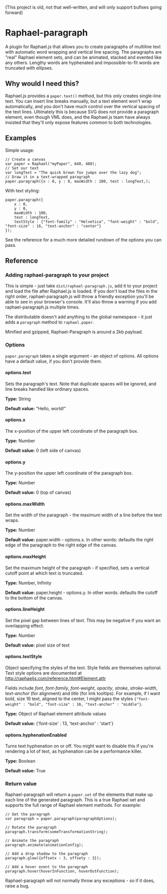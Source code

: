 (This project is old, not that well-written, and will only support bufixes going forward) 

# Raphael-paragraph

A plugin for Raphael.js that allows you to create paragraphs of multiline text with automatic word wrapping and vertical line spacing. The paragraphs are "real" Raphael element sets, and can be animated, stacked and evented like any others. Lengthy words are hyphenated and impossible-to-fit words are truncated with ellipses.


## Why would I need this?

Raphael.js provides a `paper.text()` method, but this only creates single-line text. You can insert line breaks manually, but a text element won't wrap automatically, and you don't have much control over the vertical spacing of the text lines. Ultimately this is because SVG does not provide a paragraph element, even though VML does, and the Raphael.js team have always insisted that they'll only expose features common to both technologies.

## Examples

Simple usage:

```
// Create a canvas
var paper = Raphael("myPaper", 640, 480);
// Set our text
var longText = "The quick brown fox jumps over the lazy dog";
// Draw it in a text-wrapped paragraph
paper.paragraph({x : 0, y : 0, maxWidth : 100, text : longText,);
```

With text styling:

```
paper.paragraph({
	x : 0,
	y : 0, 
	maxWidth : 100, 
	text : longText, 
	textStyle : {"font-family" : "Helvetica", "font-weight" : "bold", "font-size" : 16, "text-anchor" : "center"} 
});
```

See the reference for a much more detailed rundown of the options you can pass.


## Reference


### Adding raphael-paragraph to your project

This is simple - just take `dist/raphael-paragraph.js`, add it to your project and load the file after Raphael.js is loaded. If you don't load the files in the right order, raphael-paragraph.js will throw a friendly exception you'll be able to see in your browser's console. It'll also throw a warning if you add raphael-paragraph.js multiple times.

The distributable doesn't add anything to the global namespace - it just adds a `paragraph` method to `raphael.paper`.

Minified and gzipped, Raphael-Paragraph is around a 2kb payload.


### Options

`paper.paragraph` takes a single argument - an object of options. All options have a default value, if you don't provide them.


#### options.text

Sets the paragraph's text. Note that duplicate spaces will be ignored, and line breaks handled like ordinary spaces.

**Type:** String

**Default value:** "Hello, world!"


#### options.x

The x-position of the upper left coordinate of the paragraph box.

**Type:** Number

**Default value:** 0 (left side of canvas)


#### options.y

The y-position the upper left coordinate of the paragraph box.

**Type:** Number

**Default value:** 0 (top of canvas)


#### options.maxWidth

Set the width of the paragraph - the maximum width of a line before the text wraps.

**Type:** Number

**Default value:** paper.width - options.x. In other words: defaults the right edge of the paragraph to the right edge of the canvas.


#### options.maxHeight

Set the maximum height of the paragraph - if specified, sets a vertical cutoff point at which text is truncated.

**Type:** Number, Infinity

**Default value:** paper.height - options.y. In other words: defaults the cutoff to the bottom of the canvas.


#### options.lineHeight

Set the pixel gap between lines of text. This may be negative if you want an overlapping effect.

**Type:** Number

**Default value:** pixel size of text


#### options.textStyle

Object specifying the styles of the text. Style fields are themselves optional. Text style options are documented at http://raphaeljs.com/reference.html#Element.attr

Fields include _font_, _font-family_, _font-weight_, _opacity_, _stroke_, _stroke-width_, _text-anchor_ (for alignment) and _title_ (for link tooltips). For example, if I want bold, size 16 text, aligned to the center, I might pass the styles `{"font-weight" : "bold", "font-size" : 16, "text-anchor" : "middle"}`.

**Type:** Object of Raphael element attribute values

**Default value:** {'font-size' : 13, 'text-anchor' : 'start'}


#### options.hyphenationEnabled

Turns text hyphenation on or off. You might want to disable this if you're rendering a lot of text, as hyphenation can be a performance killer.

**Type:** Boolean

**Default value:** True


### Return value

Raphael-paragraph will return a `paper.set` of the elements that make up each line of the generated paragraph. This is a true Raphael set and supports the full range of Raphael element methods. For example:

```
// Get the paragraph
var paragraph = paper.paragraph(paragraphOptions);

// Rotate the paragraph
paragraph.transform(someTransformationString);

// Animate the paragraph
paragraph.animate(animationConfig);

// Add a drop shadow to the paragraph
paragraph.glow({offsetx : 3, offsety : 3});

// Add a hover event to the paragraph
paragraph.hover(hoverInFunction, hoverOutFunction);
```

Raphael-paragraph will not normally throw any exceptions - so if it does, raise a bug.
